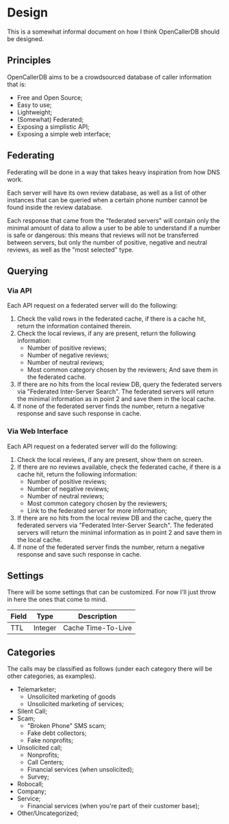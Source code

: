 Design
======

This is a somewhat informal document on how I think OpenCallerDB should be designed.

Principles
----------

OpenCallerDB aims to be a crowdsourced database of caller information that is:

- Free and Open Source;
- Easy to use;
- Lightweight;
- (Somewhat) Federated;
- Exposing a simplistic API;
- Exposing a simple web interface;

Federating
----------

Federating will be done in a way that takes heavy inspiration from how DNS work.

Each server will have its own review database, as well as a list of other instances that can be queried when a certain phone number cannot be found inside the review database.

Each response that came from the "federated servers" will contain only the minimal amount of data to allow a user to be able to understand if a number is safe or dangerous: this means that reviews will not be transferred between servers, but only the number of positive, negative and neutral reviews, as well as the "most selected" type.

Querying
--------

### Via API

Each API request on a federated server will do the following:

1. Check the valid rows in the federated cache, if there is a cache hit, return the information contained therein.
2. Check the local reviews, if any are present, return the following information:
    - Number of positive reviews;
    - Number of negative reviews;
    - Number of neutral reviews;
    - Most common category chosen by the reviewers;
    And save them in the federated cache.
3. If there are no hits from the local review DB, query the federated servers via "Federated Inter-Server Search". The federated servers will return the minimal information as in point 2 and save them in the local cache.
4. If none of the federated server finds the number, return a negative response and save such response in cache.

### Via Web Interface

Each API request on a federated server will do the following:

1. Check the local reviews, if any are present, show them on screen.
2. If there are no reviews available, check the federated cache, if there is a cache hit, return the following information:
    - Number of positive reviews;
    - Number of negative reviews;
    - Number of neutral reviews;
    - Most common category chosen by the reviewers;
    - Link to the federated server for more information;
3. If there are no hits from the local review DB and the cache, query the federated servers via "Federated Inter-Server Search". The federated servers will return the minimal information as in point 2 and save them in the local cache.
4. If none of the federated server finds the number, return a negative response and save such response in cache.

Settings
--------

There will be some settings that can be customized. For now I'll just throw in here the ones that come to mind.

| Field        | Type        | Description         |
| ------------ | ----------- | ------------------- |
| TTL          | Integer     | Cache Time-To-Live  |

Categories
----------

The calls may be classified as follows (under each category there will be other categories, as examples).

- Telemarketer;
    - Unsolicited marketing of goods
    - Unsolicited marketing of services;
- Silent Call;
- Scam;
    - "Broken Phone" SMS scam;
    - Fake debt collectors;
    - Fake nonprofits;
- Unsolicited call;
    - Nonprofits;
    - Call Centers;
    - Financial services (when unsolicited);
    - Survey;
- Robocall;
- Company;
- Service;
    - Financial services (when you're part of their customer base);
- Other/Uncategorized;
